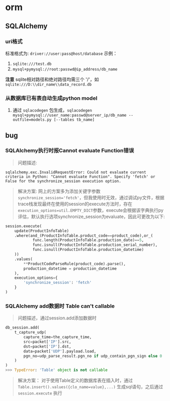 # orm

## SQLAlchemy

### uri格式

标准格式为: `driver://user:pass@host/database`
示例：
1. `sqlite:///test.db`
2. `mysql+pymysql://root:passwd@ip_address/db_name`

**注意** sqlite相对路径和绝对路径均需三个 '/'，如 `sqlite:///D:\\dir_name\\data_record.db`

### 从数据库已有表自动生成python model

1. 通过 `sqlacodegen` 包生成，`sqlacodegen mysql+pymysql://user_name:passwd@server_ip/db_name --outfile=models.py [--tables tb_name]`

## bug

### SQLAlchemy执行时报Cannot evaluate Function错误

> 问题描述:
```
sqlalchemy.exc.InvalidRequestError: Could not evaluate current criteria in Python: "Cannot evaluate Function". Specify 'fetch' or False for the synchronize_session execution option.
```
> 解决方案:
> 网上的方案多为添加关键字参数 `synchronize_session='fetch'`，但我使用时无效，通过调试py文件，根据trace栈发现最终在使用的session的execute方法时，存在`execution_options=util.EMPTY_DICT`参数，execute会根据该字典执行py评估，默认执行选项synchronize_session为evaluate，因此可更改为以下:
```python
session.execute(
    update(ProductInfoTable)
    .where(and_(ProductInfoTable.product_code==product_code),or_(
            func.length(ProductInfoTable.production_date)==5, 
            func.isnull(ProductInfoTable.production_serial_number),
            func.isnull(ProductInfoTable.production_datetime)
    ))
    .values(
        **ProductCodeParseRule(product_code).parse(),
        production_datetime = production_datetime
    ),
    execution_options={
        'synchronize_session': 'fetch'
    }
)
```

### SQLAlchemy add数据时 Table can't callable

> 问题描述，通过session.add添加数据时
```python
db_session.add(
    t_capture_udp(
        capture_time=the_capture_time,
        src=packet['IP'].src,
        dst=packet['IP'].dst,
        data=packet['UDP'].payload.load,
        pgn_no=udp_parse_result.pgn_no if udp_contain_pgn_sign else 0
    )
)
>>> TypeError: 'Table' object is not callable
```
> 解决方案：
> 对于使用Table定义的数据库表在插入时，通过`Table.insert().values({clo_name=value},...)` 生成sql语句，之后通过 `session.execute` 执行